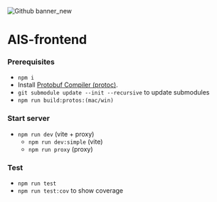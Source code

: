 ![Github banner_new](https://github.com/user-attachments/assets/de893df9-30e6-42b4-a355-09153eef1f5f)

# AIS-frontend

### Prerequisites

- `npm i`
- Install [Protobuf Compiler (protoc)](https://medium.com/@LogeshSakthivel/installing-protobuf-compiler-protoc-536e7770e13b).
- `git submodule update --init --recursive` to update submodules
- `npm run build:protos:(mac/win)`

### Start server

- `npm run dev` (vite + proxy)
  - `npm run dev:simple` (vite)
  - `npm run proxy` (proxy)

### Test

- `npm run test`
- `npm run test:cov` to show coverage
